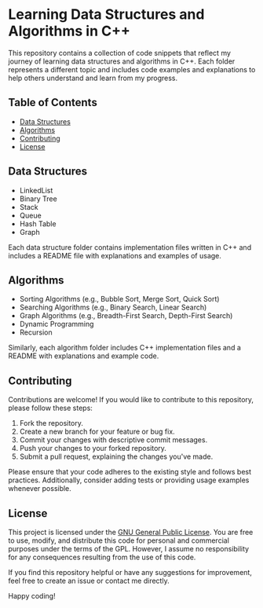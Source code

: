 # Learning Data Structures and Algorithms in C++



This repository contains a collection of code snippets that reflect my journey of learning data structures and algorithms in C++. Each folder represents a different topic and includes code examples and explanations to help others understand and learn from my progress.

## Table of Contents

- [Data Structures](#data-structures)
- [Algorithms](#algorithms)
- [Contributing](#contributing)
- [License](#license)

## Data Structures

- LinkedList
- Binary Tree
- Stack
- Queue
- Hash Table
- Graph

Each data structure folder contains implementation files written in C++ and includes a README file with explanations and examples of usage.

## Algorithms

- Sorting Algorithms (e.g., Bubble Sort, Merge Sort, Quick Sort)
- Searching Algorithms (e.g., Binary Search, Linear Search)
- Graph Algorithms (e.g., Breadth-First Search, Depth-First Search)
- Dynamic Programming
- Recursion

Similarly, each algorithm folder includes C++ implementation files and a README with explanations and example code.

## Contributing

Contributions are welcome! If you would like to contribute to this repository, please follow these steps:

1. Fork the repository.
2. Create a new branch for your feature or bug fix.
3. Commit your changes with descriptive commit messages.
4. Push your changes to your forked repository.
5. Submit a pull request, explaining the changes you've made.

Please ensure that your code adheres to the existing style and follows best practices. Additionally, consider adding tests or providing usage examples whenever possible.

## License

This project is licensed under the [GNU General Public License](LICENSE-GPL.md). You are free to use, modify, and distribute this code for personal and commercial purposes under the terms of the GPL. However, I assume no responsibility for any consequences resulting from the use of this code.

If you find this repository helpful or have any suggestions for improvement, feel free to create an issue or contact me directly.

Happy coding!
